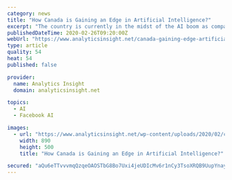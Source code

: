 ```yaml
---
category: news
title: "How Canada is Gaining an Edge in Artificial Intelligence?"
excerpt: "The country is currently in the midst of the AI boom as companies like Microsoft, Facebook, Google, Huawei, among others are spending huge capital on research hubs in Quebec, Ontario and Alberta. Canada is a world research leader and home to extraordinary AI-driven businesses, and has played a vital role in the advancement of AI. The country ..."
publishedDateTime: 2020-02-26T09:20:00Z
webUrl: "https://www.analyticsinsight.net/canada-gaining-edge-artificial-intelligence/"
type: article
quality: 54
heat: 54
published: false

provider:
  name: Analytics Insight
  domain: analyticsinsight.net

topics:
  - AI
  - Facebook AI

images:
  - url: "https://www.analyticsinsight.net/wp-content/uploads/2020/02/canada-tech-CONTENT-20181.jpg"
    width: 890
    height: 500
    title: "How Canada is Gaining an Edge in Artificial Intelligence?"

secured: "aQu6eTTvvvmqQzqeOAOSTbG8Bo7Uxi4jeUDIcMv6r1nCy3TsoXRQB9UupYnayLC9dO7KNNS5Mc8ggDzCFtlP9RrAdwPlY2fs4rWhvLf3U+5/VVKgyAv2HNtHLRzCN7w4uDHnxbLqwN3CTH/Ef9QOl/Ttl8sWAAtWoaHpum//EGLu7TRpHDde2fqoAQrUuElrJQTCd/epQENx6ODNZc29DD1wM0woJJwiKjaKTeKqPkPg4w/09bf8Wd+SBUWL1+P0BBUqeMsGIlCxap/vi+L6nDGZ5QkihMYqZXBX+viHNNo025u+g2QJXOmhnruU+i6y;rTTL+n4XxTF1qYrVQYpzjg=="
---
```



